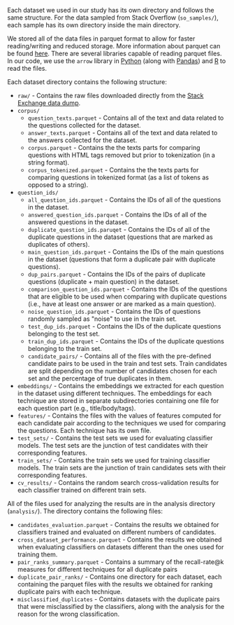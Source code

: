 Each dataset we used in our study has its own directory and follows the same structure. For the data sampled from Stack Overflow (`so_samples/`), each sample has its own directory inside the main directory.

We stored all of the data files in parquet format to allow for faster reading/writing and reduced storage. More information about parquet can be found [here](https://parquet.apache.org/documentation/latest/). There are several libraries capable of reading parquet files. In our code, we use the `arrow` library in [Python](https://arrow.readthedocs.io/en/latest/) (along with [Pandas](https://pandas.pydata.org/docs/reference/api/pandas.read_parquet.html)) and [R](https://arrow.apache.org/docs/r/) to read the files. 

Each dataset directory contains the following structure:

- `raw/` - Contains the raw files downloaded directly from the [Stack Exchange data dump](https://archive.org/details/stackexchange).
- `corpus/`
	- `question_texts.parquet` - Contains all of the text and data related to the questions collected for the dataset.
	- `answer_texts.parquet` -  Contains all of the text and data related to the answers collected for the dataset.
	- `corpus.parquet` - Contains the the texts parts for comparing questions with HTML tags removed but prior to tokenization (in a string format). 
	- `corpus_tokenized.parquet` - Contains the the texts parts for comparing questions in tokenized format (as a list of tokens as opposed to a string).
- `question_ids/`
	- `all_question_ids.parquet` - Contains the IDs of all of the questions in the dataset.
	- `answered_question_ids.parquet` - Contains the IDs of all of the answered questions in the dataset.
	- `duplicate_question_ids.paruqet` - Contains the IDs of all of the duplicate questions in the dataset (questions that are marked as duplicates of others).
	- `main_question_ids.parquet` - Contains the IDs of the main questions in the dataset (questions that form a duplicate pair with duplicate questions).
	- `dup_pairs.parquet` - Contains the IDs of the pairs of duplicate questions (duplicate + main question) in the dataset.
	- `comparison_question_ids.parquet` - Contains the IDs of the questions that are eligible to be used when comparing with duplicate questions (i.e., have at least one answer or are marked as a main question).
	- `noise_question_ids.parquet` - Contains the IDs of questions randomly sampled as "noise" to use in the train set.
	- `test_dup_ids.parquet` - Contains the IDs of the duplicate questions belonging to the test set.
	- `train_dup_ids.parquet` - Contains the IDs of the duplicate questions belonging to the train set.
	- `candidate_pairs/` - Contains all of the files with the pre-defined candidate pairs to be used in the train and test sets. Train candidates are split depending on the number of candidates chosen for each set and the percentage of true duplicates in them.
- `embeddings/` - Contains the embeddings we extracted for each question in the dataset using different techniques. The embeddings for each technique are stored in separate subdirectories containing one file for each question part (e.g., title/body/tags).
- `features/` - Contains the files with the values of features computed for each candidate pair according to the techniques we used for comparing the questions. Each technique has its own file.
- `test_sets/` - Contains the test sets we used for evaluating classifier models. The test sets are the junction of test candidates with their corresponding features.
- `train_sets/` - Contains the train sets we used for training classifier models. The train sets are the junction of train candidates sets with their corresponding features.
- `cv_results/` - Contains the random search cross-validation results for each classifier trained on different train sets.

All of the files used for analyzing the results are in the analysis directory (`analysis/`). The directory contains the following files:

- `candidates_evaluation.parquet` - Contains the results we obtained for classifiers trained and evaluated on different numbers of candidates.
- `cross_dataset_performance.parquet` - Contains the results we obtained when evaluating classifiers on datasets different than the ones used for training them.
- `pair_ranks_summary.parquet` - Contains a summary of the recall-rate@k measures for different techniques for all duplicate pairs
- `duplicate_pair_ranks/` - Contains one directory for each dataset, each containing the parquet files with the results we obtained for ranking duplicate pairs with each technique.
- `misclassified_duplicates` - Contains datasets with the duplicate pairs that were misclassified by the classifiers, along with the analysis for the reason for the wrong classification.
